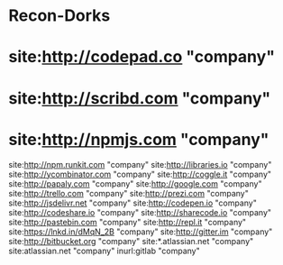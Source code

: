 # Recon-Dorks

# site:http://codepad.co "company"
# site:http://scribd.com "company"
# site:http://npmjs.com "company"
site:http://npm.runkit.com "company"
site:http://libraries.io "company"
site:http://ycombinator.com "company"
site:http://coggle.it "company"
site:http://papaly.com "company"
site:http://google.com "company"
site:http://trello.com "company"
site:http://prezi.com "company"
site:http://jsdelivr.net "company"
site:http://codepen.io "company"
site:http://codeshare.io "company"
site:http://sharecode.io "company"
site:http://pastebin.com "company"
site:http://repl.it "company"
site:https://lnkd.in/dMqN_2B "company"
site:http://gitter.im "company"
site:http://bitbucket.org "company"
site:*.atlassian.net "company"
site:atlassian.net "company"
inurl:gitlab "company"
